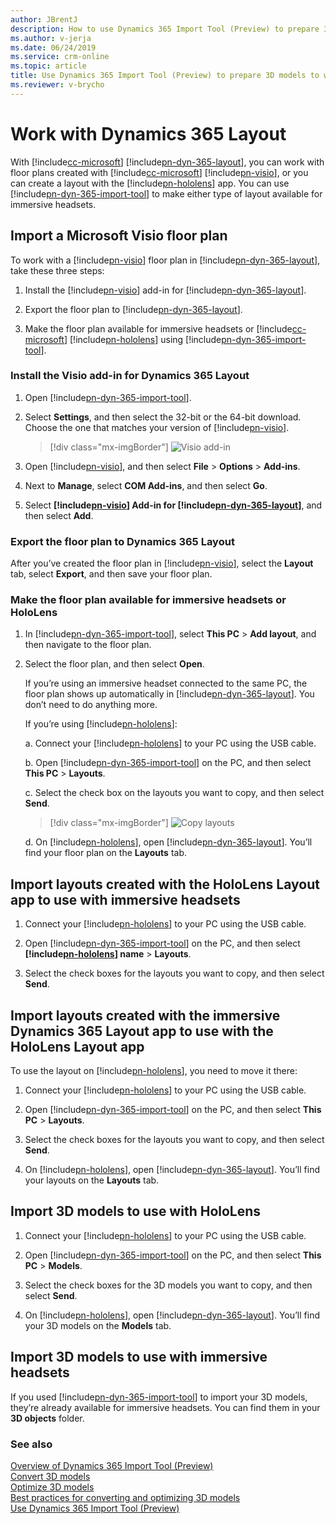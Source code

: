 ```yaml
---
author: JBrentJ
description: How to use Dynamics 365 Import Tool (Preview) to prepare 3D models to work with Dynamics 365 Layout
ms.author: v-jerja
ms.date: 06/24/2019
ms.service: crm-online
ms.topic: article
title: Use Dynamics 365 Import Tool (Preview) to prepare 3D models to work with Dynamics 365 Layout
ms.reviewer: v-brycho
---
```


# Work with Dynamics 365 Layout

With [!include[cc-microsoft](../includes/cc-microsoft.md)] [!include[pn-dyn-365-layout](../includes/pn-dyn-365-layout.md)], you can work with floor plans created with [!include[cc-microsoft](../includes/cc-microsoft.md)] [!include[pn-visio](../includes/pn-visio.md)], or you can create a layout with the [!include[pn-hololens](../includes/pn-hololens.md)] app. You can use [!include[pn-dyn-365-import-tool](../includes/pn-dyn-365-import-tool.md)] to make either type of layout available for immersive headsets. 

## Import a Microsoft Visio floor plan

To work with a [!include[pn-visio](../includes/pn-visio.md)] floor plan in [!include[pn-dyn-365-layout](../includes/pn-dyn-365-layout.md)], take these three steps:

1.	Install the [!include[pn-visio](../includes/pn-visio.md)] add-in for [!include[pn-dyn-365-layout](../includes/pn-dyn-365-layout.md)]. 

2.	Export the floor plan to [!include[pn-dyn-365-layout](../includes/pn-dyn-365-layout.md)].

3.	Make the floor plan available for immersive headsets or [!include[cc-microsoft](../includes/cc-microsoft.md)] [!include[pn-hololens](../includes/pn-hololens.md)] using [!include[pn-dyn-365-import-tool](../includes/pn-dyn-365-import-tool.md)].

### Install the Visio add-in for Dynamics 365 Layout

1.	Open [!include[pn-dyn-365-import-tool](../includes/pn-dyn-365-import-tool.md)].

2.	Select **Settings**, and then select the 32-bit or the 64-bit download. Choose the one that matches your version of [!include[pn-visio](../includes/pn-visio.md)].

    > [!div class="mx-imgBorder"]
    > ![Visio add-in](media/visio-add-in.PNG "Visio add-in") 

3.	Open [!include[pn-visio](../includes/pn-visio.md)], and then select **File** > **Options** > **Add-ins**.

4.	Next to **Manage**, select **COM Add-ins**, and then select **Go**.

5.	Select **[!include[pn-visio](../includes/pn-visio.md)] Add-in for [!include[pn-dyn-365-layout](../includes/pn-dyn-365-layout.md)]**, and then select **Add**.

### Export the floor plan to Dynamics 365 Layout

After you’ve created the floor plan in [!include[pn-visio](../includes/pn-visio.md)], select the **Layout** tab, select **Export**, and then save your floor plan.

### Make the floor plan available for immersive headsets or HoloLens

1.	In [!include[pn-dyn-365-import-tool](../includes/pn-dyn-365-import-tool.md)], select **This PC** > **Add layout**, and then navigate to the floor plan.

2.	Select the floor plan, and then select **Open**.

    If you’re using an immersive headset connected to the same PC, the floor plan shows up automatically in [!include[pn-dyn-365-layout](../includes/pn-dyn-365-layout.md)]. You don’t need to do anything more.

    If you’re using [!include[pn-hololens](../includes/pn-hololens.md)]:
    
    a.	Connect your [!include[pn-hololens](../includes/pn-hololens.md)] to your PC using the USB cable.

    b.	Open [!include[pn-dyn-365-import-tool](../includes/pn-dyn-365-import-tool.md)] on the PC, and then select **This PC** > **Layouts**.

    c.	Select the check box on the layouts you want to copy, and then select **Send**.
    
       > [!div class="mx-imgBorder"]
       > ![Copy layouts](media/copy-layouts.PNG "Copy layouts") 
    
    d.	On [!include[pn-hololens](../includes/pn-hololens.md)], open [!include[pn-dyn-365-layout](../includes/pn-dyn-365-layout.md)]. You’ll find your floor plan on the **Layouts** tab.
    
## Import layouts created with the HoloLens Layout app to use with immersive headsets

1.	Connect your [!include[pn-hololens](../includes/pn-hololens.md)] to your PC using the USB cable.

2.	Open [!include[pn-dyn-365-import-tool](../includes/pn-dyn-365-import-tool.md)] on the PC, and then select **[!include[pn-hololens](../includes/pn-hololens.md)] name** > **Layouts**.

3.	Select the check boxes for the layouts you want to copy, and then select **Send**.

## Import layouts created with the immersive Dynamics 365 Layout app to use with the HoloLens Layout app

To use the layout on [!include[pn-hololens](../includes/pn-hololens.md)], you need to move it there:

1.	Connect your [!include[pn-hololens](../includes/pn-hololens.md)] to your PC using the USB cable.

2.	Open [!include[pn-dyn-365-import-tool](../includes/pn-dyn-365-import-tool.md)] on the PC, and then select **This PC** > **Layouts**.

3.	Select the check boxes for the layouts you want to copy, and then select **Send**.

4.	On [!include[pn-hololens](../includes/pn-hololens.md)], open [!include[pn-dyn-365-layout](../includes/pn-dyn-365-layout.md)]. You’ll find your layouts on the **Layouts** tab.

## Import 3D models to use with HoloLens

1.	Connect your [!include[pn-hololens](../includes/pn-hololens.md)] to your PC using the USB cable.

2.	Open [!include[pn-dyn-365-import-tool](../includes/pn-dyn-365-import-tool.md)] on the PC, and then select **This PC** > **Models**.

3.	Select the check boxes for the 3D models you want to copy, and then select **Send**.

4.	On [!include[pn-hololens](../includes/pn-hololens.md)], open [!include[pn-dyn-365-layout](../includes/pn-dyn-365-layout.md)]. You’ll find your 3D models on the **Models** tab.

## Import 3D models to use with immersive headsets

If you used [!include[pn-dyn-365-import-tool](../includes/pn-dyn-365-import-tool.md)] to import your 3D models, they’re already available for immersive headsets. You can find them in your **3D objects** folder. 

### See also
[Overview of Dynamics 365 Import Tool (Preview)](index.md)<br>
[Convert 3D models](convert-models.md)<br>
[Optimize 3D models](optimize-models.md)<br>
[Best practices for converting and optimizing 3D models](best-practices.md)<br>
[Use Dynamics 365 Import Tool (Preview)](import-tool.md)
    



